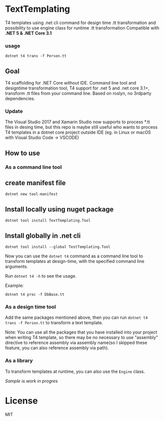 # TextTemplating

T4 templates using .net cli command for design time .tt transformation and possibility to use engine class for runtime .tt transformation 
Compatible with **.NET 5 & .NET Core 3.1**

### usage 
```
dotnet t4 trans -f Person.tt
```

## Goal
T4 scaffolding for .NET Core without IDE.
Command line tool and designtime transformation tool,
T4 support for .net 5 and .net core 3.1+, transform .tt files from your command line.
Based on roslyn, no 3rdparty dependencies.

### Update 
The Visual Studio 2017 and Xamarin Studio now supports to process *.tt files in desing time, but this repo is maybe still useful who wants to process T4 templates in a dotnet core  project outside IDE (eg. in Linux or macOS with Visual Studio Code -> VSCODE)

## How to use

### As a command line tool
## create manifest file
```
dotnet new tool-manifest
```
## Install locally using nuget package
```
dotnet tool install TextTemplating.Tool
```

## Install globally in .net cli
```
dotnet tool install --global TextTemplating.Tool
```

Now you can use the `dotnet t4` command as a command line tool to transform templates at design-time, with the specified command line arguments.

Run `dotnet t4 -h` to see the usage.

Example:
```Batchfile
dotnet t4 proc -f DbBase.tt
```

### As a design time tool
Add the same packages mentioned above, then you can run `dotnet t4 trans -f Person.tt` to transform a text template.

Note: You can use all the packages that you have installed into your project when writing T4 template, so there may be no necessary to use "assembly" directive to reference assembly via assembly name(so I skipped these feature, you can also reference assembly via path).


### As a library
To transform templates at runtime, you can also use the `Engine` class.

*Sample is work in progres*


# License
MIT
